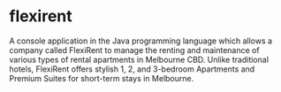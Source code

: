 # flexirent
A console application in the Java programming language which allows a company called FlexiRent to manage the renting and maintenance of various types of rental apartments in Melbourne CBD. Unlike traditional hotels, FlexiRent offers stylish 1, 2, and 3-bedroom Apartments and Premium Suites for short-term stays in Melbourne.
